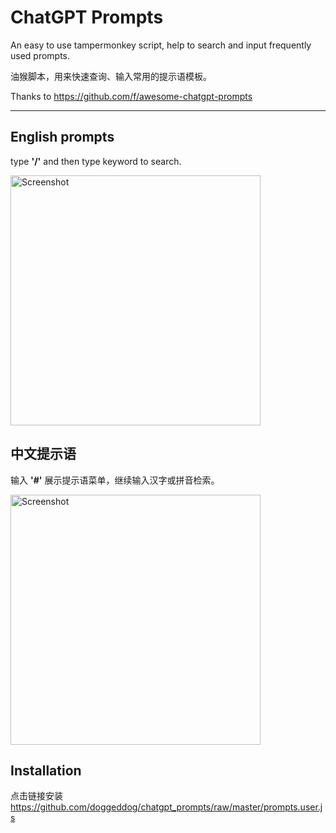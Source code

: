 # ChatGPT Prompts

An easy to use tampermonkey script, help to search and input frequently used prompts.

油猴脚本，用来快速查询、输入常用的提示语模板。

Thanks to https://github.com/f/awesome-chatgpt-prompts

---

## English prompts

type **'/'** and then type keyword to search.

<img width="400" alt="Screenshot" src="https://github.com/doggeddog/chatgpt_prompts/raw/master/assets/screenshot2.gif">

## 中文提示语

输入 **'#'** 展示提示语菜单，继续输入汉字或拼音检索。

<img width="400" alt="Screenshot" src="https://github.com/doggeddog/chatgpt_prompts/raw/master/assets/screenshot1.gif">


## Installation

点击链接安装  
https://github.com/doggeddog/chatgpt_prompts/raw/master/prompts.user.js